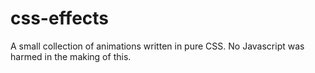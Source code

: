 # css-effects
A small collection of animations written in pure CSS. No Javascript was harmed in the making of this.
